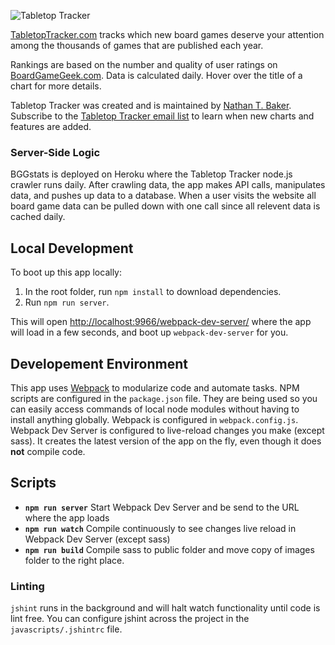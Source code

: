 ![Tabletop Tracker](http://www.tabletoptracker.com/images/tabletop-tracker-large.png "Table Top Tracker")

[TabletopTracker.com](http://www.tabletoptracker.com/) tracks which new board games deserve your attention among the thousands of games that are published each year.

Rankings are based on the number and quality of user ratings on [BoardGameGeek.com](http://boardgamegeek.com/). Data is calculated daily. Hover over the title of a chart for more details.

Tabletop Tracker was created and is maintained by [Nathan T. Baker](http://nathantbaker.com/). Subscribe to the [Tabletop Tracker email list](http://eepurl.com/ctZUa5) to learn when new charts and features are added.

### Server-Side Logic
BGGstats is deployed on Heroku where the Tabletop Tracker node.js crawler runs daily. After crawling data, the app makes API calls, manipulates data, and pushes up data to a database. When a user visits the website all board game data can be pulled down with one call since all relevent data is cached daily.

## Local Development

To boot up this app locally:
1. In the root folder, run `npm install` to download dependencies.
1. Run `npm run server`.

This will open [http://localhost:9966/webpack-dev-server/](http://localhost:9966/webpack-dev-server/) where the app will load in a few seconds, and boot up `webpack-dev-server` for you.

## Developement Environment

This app uses [Webpack](https://webpack.github.io/) to modularize code and automate tasks. NPM scripts are configured in the `package.json` file. They are being used so you can easily access commands of local node modules without having to install anything globally. Webpack is configured in `webpack.config.js`. Webpack Dev Server is configured to live-reload changes you make (except sass). It creates the latest version of the app on the fly, even though it does **not** compile code.

## Scripts

* **`npm run server`** Start Webpack Dev Server and be send to the URL where the app loads
* **`npm run watch`** Compile continuously to see changes live reload in Webpack Dev Server (except sass)
* **`npm run build`** Compile sass to public folder and move copy of images folder to the right place.

### Linting
`jshint` runs in the background and will halt watch functionality until code is lint free. You can configure jshint across the project in the `javascripts/.jshintrc` file.